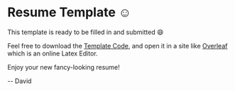 # Resume Template ☺️

This template is ready to be filled in and submitted 😄

Feel free to download the <a id="resume-template-url" href="https://github.com/D-Katz/resumetemplate/blob/main/resume_template.tex">Template Code</a>, and open it in a site like <a id="overlead-url" href="https://overleaf.com/">Overleaf</a> which is an online Latex Editor.


Enjoy your new fancy-looking resume!

-- David 

